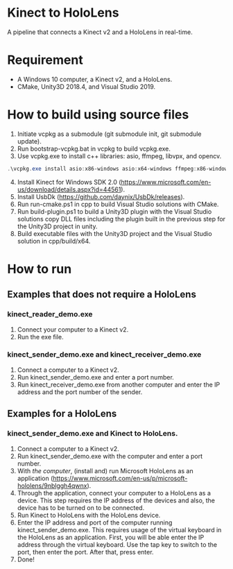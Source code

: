 # Kinect to HoloLens
A pipeline that connects a Kinect v2 and a HoloLens in real-time.

# Requirement
- A Windows 10 computer, a Kinect v2, and a HoloLens.
- CMake, Unity3D 2018.4, and Visual Studio 2019.

# How to build using source files
1. Initiate vcpkg as a submodule (git submodule init, git submodule update).
2. Run bootstrap-vcpkg.bat in vcpkg to build vcpkg.exe.
3. Use vcpkg.exe to install c++ libraries: asio, ffmpeg, libvpx, and opencv.
```powershell
.\vcpkg.exe install asio:x86-windows asio:x64-windows ffmpeg:x86-windows ffmpeg:x64-windows libvpx:x86-windows libvpx:x64-windows opencv:x86-windows opencv:x64-windows
```
4. Install Kinect for Windows SDK 2.0 (https://www.microsoft.com/en-us/download/details.aspx?id=44561).
5. Install UsbDk (https://github.com/daynix/UsbDk/releases).
6. Run run-cmake.ps1 in cpp to build Visual Studio solutions with CMake.
7. Run build-plugin.ps1 to build a Unity3D plugin with the Visual Studio solutions copy DLL files including the plugin built in the previous step for the Unity3D project in unity.
8. Build executable files with the Unity3D project and the Visual Studio solution in cpp/build/x64.

# How to run
## Examples that does not require a HoloLens
### kinect_reader_demo.exe
1. Connect your computer to a Kinect v2.
2. Run the exe file.

### kinect_sender_demo.exe and kinect_receiver_demo.exe
1. Connect a computer to a Kinect v2.
2. Run kinect_sender_demo.exe and enter a port number.
3. Run kinect_receiver_demo.exe from another computer and enter the IP address and the port number of the sender.

## Examples for a HoloLens
### kinect_sender_demo.exe and Kinect to HoloLens.
1. Connect a computer to a Kinect v2.
2. Run kinect_sender_demo.exe with the computer and enter a port number.
3. With *the computer*, (install and) run Microsoft HoloLens as an application (https://www.microsoft.com/en-us/p/microsoft-hololens/9nblggh4qwnx).
4. Through the application, connect your computer to a HoloLens as a device. This step requires the IP address of the devices and also, the device has to be turned on to be connected.
5. Run Kinect to HoloLens with the HoloLens device.
6. Enter the IP address and port of the computer running kinect_sender_demo.exe. This requires usage of the virtual keyboard in the HoloLens as an application. First, you will be able enter the IP address through the virtual keyboard. Use the tap key to switch to the port, then enter the port. After that, press enter.
7. Done!
